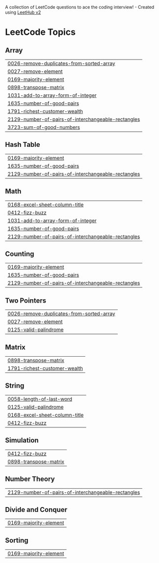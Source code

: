 A collection of LeetCode questions to ace the coding interview! - Created using [LeetHub v2](https://github.com/arunbhardwaj/LeetHub-2.0)
<!---LeetCode Topics Start-->
# LeetCode Topics
## Array
|  |
| ------- |
| [0026-remove-duplicates-from-sorted-array](https://github.com/shubha386/leetcode/tree/master/0026-remove-duplicates-from-sorted-array) |
| [0027-remove-element](https://github.com/shubha386/leetcode/tree/master/0027-remove-element) |
| [0169-majority-element](https://github.com/shubha386/leetcode/tree/master/0169-majority-element) |
| [0898-transpose-matrix](https://github.com/shubha386/leetcode/tree/master/0898-transpose-matrix) |
| [1031-add-to-array-form-of-integer](https://github.com/shubha386/leetcode/tree/master/1031-add-to-array-form-of-integer) |
| [1635-number-of-good-pairs](https://github.com/shubha386/leetcode/tree/master/1635-number-of-good-pairs) |
| [1791-richest-customer-wealth](https://github.com/shubha386/leetcode/tree/master/1791-richest-customer-wealth) |
| [2129-number-of-pairs-of-interchangeable-rectangles](https://github.com/shubha386/leetcode/tree/master/2129-number-of-pairs-of-interchangeable-rectangles) |
| [3723-sum-of-good-numbers](https://github.com/shubha386/leetcode/tree/master/3723-sum-of-good-numbers) |
## Hash Table
|  |
| ------- |
| [0169-majority-element](https://github.com/shubha386/leetcode/tree/master/0169-majority-element) |
| [1635-number-of-good-pairs](https://github.com/shubha386/leetcode/tree/master/1635-number-of-good-pairs) |
| [2129-number-of-pairs-of-interchangeable-rectangles](https://github.com/shubha386/leetcode/tree/master/2129-number-of-pairs-of-interchangeable-rectangles) |
## Math
|  |
| ------- |
| [0168-excel-sheet-column-title](https://github.com/shubha386/leetcode/tree/master/0168-excel-sheet-column-title) |
| [0412-fizz-buzz](https://github.com/shubha386/leetcode/tree/master/0412-fizz-buzz) |
| [1031-add-to-array-form-of-integer](https://github.com/shubha386/leetcode/tree/master/1031-add-to-array-form-of-integer) |
| [1635-number-of-good-pairs](https://github.com/shubha386/leetcode/tree/master/1635-number-of-good-pairs) |
| [2129-number-of-pairs-of-interchangeable-rectangles](https://github.com/shubha386/leetcode/tree/master/2129-number-of-pairs-of-interchangeable-rectangles) |
## Counting
|  |
| ------- |
| [0169-majority-element](https://github.com/shubha386/leetcode/tree/master/0169-majority-element) |
| [1635-number-of-good-pairs](https://github.com/shubha386/leetcode/tree/master/1635-number-of-good-pairs) |
| [2129-number-of-pairs-of-interchangeable-rectangles](https://github.com/shubha386/leetcode/tree/master/2129-number-of-pairs-of-interchangeable-rectangles) |
## Two Pointers
|  |
| ------- |
| [0026-remove-duplicates-from-sorted-array](https://github.com/shubha386/leetcode/tree/master/0026-remove-duplicates-from-sorted-array) |
| [0027-remove-element](https://github.com/shubha386/leetcode/tree/master/0027-remove-element) |
| [0125-valid-palindrome](https://github.com/shubha386/leetcode/tree/master/0125-valid-palindrome) |
## Matrix
|  |
| ------- |
| [0898-transpose-matrix](https://github.com/shubha386/leetcode/tree/master/0898-transpose-matrix) |
| [1791-richest-customer-wealth](https://github.com/shubha386/leetcode/tree/master/1791-richest-customer-wealth) |
## String
|  |
| ------- |
| [0058-length-of-last-word](https://github.com/shubha386/leetcode/tree/master/0058-length-of-last-word) |
| [0125-valid-palindrome](https://github.com/shubha386/leetcode/tree/master/0125-valid-palindrome) |
| [0168-excel-sheet-column-title](https://github.com/shubha386/leetcode/tree/master/0168-excel-sheet-column-title) |
| [0412-fizz-buzz](https://github.com/shubha386/leetcode/tree/master/0412-fizz-buzz) |
## Simulation
|  |
| ------- |
| [0412-fizz-buzz](https://github.com/shubha386/leetcode/tree/master/0412-fizz-buzz) |
| [0898-transpose-matrix](https://github.com/shubha386/leetcode/tree/master/0898-transpose-matrix) |
## Number Theory
|  |
| ------- |
| [2129-number-of-pairs-of-interchangeable-rectangles](https://github.com/shubha386/leetcode/tree/master/2129-number-of-pairs-of-interchangeable-rectangles) |
## Divide and Conquer
|  |
| ------- |
| [0169-majority-element](https://github.com/shubha386/leetcode/tree/master/0169-majority-element) |
## Sorting
|  |
| ------- |
| [0169-majority-element](https://github.com/shubha386/leetcode/tree/master/0169-majority-element) |
<!---LeetCode Topics End-->